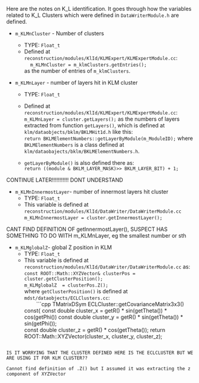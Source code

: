 Here are the notes on K_L identification. It goes through how the variables related to K_L Clusters which were defined in ```DataWriterModule.h``` are defined.

* ```m_KLMnCluster``` - Number of clusters  
  - TYPE: ```Float_t```
  - Defined at ```reconstruction/modules/KlId/KLMExpert/KLMExpertModule.cc```:  
    &nbsp;&nbsp;&nbsp;&nbsp;```m_KLMnCluster = m_klmClusters.getEntries();```  
as the number of entries of ```m_klmClusters```.

* ```m_KLMnLayer``` - number of layers hit in KLM cluster
  - TYPE: ```Float_t```
  - Defined at ```reconstruction/modules/KlId/KLMExpert/KLMExpertModule.cc```:
&nbsp;&nbsp;&nbsp;&nbsp; ```m_KLMnLayer = cluster.getLayers();```
as the numbers of layers extracted from function ```getLayers()```, which is defined at ```klm/dataobjects/bklm/BKLMHit1d.h``` like this:  
```return BKLMElementNumbers::getLayerByModule(m_ModuleID);```
where ```BKLMElementNumbers``` is a class defined at
```klm/dataobajects/bklm/BKLMElementNumbers.h```.  

  - ```getLayerByModule()``` is also defined there as:  
```return ((module & BKLM_LAYER_MASK)>> BKLM_LAYER_BIT) + 1;```

CONTINUE LATER!!!!!!!!!!! DONT UNDERSTAND


* ```m_KLMnInnermostLayer```- number of innermost layers hit cluster
  - TYPE: ```Float_t```
  - This variable is defined at ```reconstruction/modules/KlId/DataWriter/DataWriterModule.cc```
```m_KLMnInnermostLayer = cluster.getInnermostLayer();```

CANT FIND DEFINITION OF getInnermostLayer(), SUSPECT HAS SOMETHING TO DO WITH m\_KLMnLayer, eg the smallest number or sth

    
* ```m_KLMglobalZ```- global Z position in KLM
  - TYPE: ```Float_t```
  - This variable is defined at ```reconstruction/modules/KlId/DataWriter/DataWriterModule.cc``` as:
```const ROOT::Math::XYZVector& clusterPos = cluster.getClusterPosition();```  
```m_KLMglobalZ  = clusterPos.Z();```  
where ```getClusterPosition()``` is defined at ```mdst/dataobjects/ECLClusters.cc```:  
&nbsp;&nbsp;&nbsp;&nbsp;&nbsp;&nbsp;&nbsp;&nbsp;```cpp
TMatrixDSym ECLCluster::getCovarianceMatrix3x3() const{ 
    const double cluster_x =  getR() * sin(getTheta()) * cos(getPhi())
    const double cluster_y =  getR() * sin(getTheta()) * sin(getPhi());  
    const double cluster_z =  getR() * cos(getTheta());
return ROOT::Math::XYZVector(cluster_x, cluster_y, cluster_z);
```  

IS IT WORRYING THAT THE CLUSTER DEFINED HERE IS THE ECLCLUSTER BUT WE ARE USING IT FOR KLM CLUSTER??

Cannot find definition of .Z() but I assumed it was extracting the z component of XYZVector






